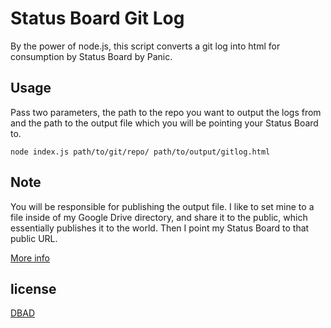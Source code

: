 # Status Board Git Log

By the power of node.js, this script converts a git log into html for consumption by Status Board by Panic.

## Usage

Pass two parameters, the path to the repo you want to output the logs from and the path to the output file which you will be pointing your Status Board to.

```
node index.js path/to/git/repo/ path/to/output/gitlog.html
```

## Note

You will be responsible for publishing the output file. I like to set mine to a file inside of my Google Drive directory, and share it to the public, which essentially publishes it to the world. Then I point my Status Board to that public URL.

[More info](https://developers.google.com/drive/web/publish-site#using_the_webviewlink)

## license

[DBAD](http://www.dbad-license.org/)
